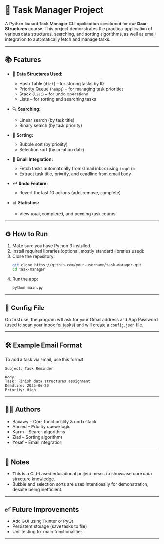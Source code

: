 # 📌 Task Manager Project

A Python-based Task Manager CLI application developed for our **Data Structures** course. This project demonstrates the practical application of various data structures, searching, and sorting algorithms, as well as email integration to automatically fetch and manage tasks.

---

## 📚 Features

- 🧠 **Data Structures Used:**
  - Hash Table (`dict`) – for storing tasks by ID
  - Priority Queue (`heapq`) – for managing task priorities
  - Stack (`list`) – for undo operations
  - Lists – for sorting and searching tasks

- 🔍 **Searching:**
  - Linear search (by task title)
  - Binary search (by task priority)

- 🔢 **Sorting:**
  - Bubble sort (by priority)
  - Selection sort (by creation date)

- 📩 **Email Integration:**
  - Fetch tasks automatically from Gmail inbox using `imaplib`
  - Extract task title, priority, and deadline from email body

- ↩️ **Undo Feature:**
  - Revert the last 10 actions (add, remove, complete)

- 📊 **Statistics:**
  - View total, completed, and pending task counts

---

## ⚙️ How to Run

1. Make sure you have Python 3 installed.
2. Install required libraries (optional, mostly standard libraries used):
3. Clone the repository:
   ```bash
   git clone https://github.com/your-username/task-manager.git
   cd task-manager
   ```
4. Run the app:
   ```bash
   python main.py
   ```

---

## 📂 Config File

On first use, the program will ask for your Gmail address and App Password (used to scan your inbox for tasks) and will create a `config.json` file.

---

## 🛠️ Example Email Format

To add a task via email, use this format:
```
Subject: Task Reminder

Body:
Task: Finish data structures assignment
Deadline: 2025-06-20
Priority: High
```

---

## 👨‍💻 Authors

- Badawy – Core functionality & undo stack  
- Ahmed – Priority queue logic  
- Karim – Search algorithms  
- Ziad – Sorting algorithms  
- Yosef – Email integration  

---

## 📌 Notes

- This is a CLI-based educational project meant to showcase core data structure knowledge.
- Bubble and selection sorts are used intentionally for demonstration, despite being inefficient.

---

## ✅ Future Improvements

- Add GUI using Tkinter or PyQt
- Persistent storage (save tasks to file)
- Unit testing for main functionalities

---

